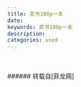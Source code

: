 ```yaml
---
title: 卖书100p一本
date: 
keywords: 卖书100p一本
description: 
categories: used
---
```

<td class="t_f" id="postmessage_1819159">

<br/>
<img alt="" border="0" class="zoom" data-cf-modified-eed6879ae1b140c8b3142b10-="" file="http://www.flw.ph/data/appbyme/upload/image/201809/17/u15c62BZlTvf.jpg" id="aimg_BgG6s" lazyloadthumb="1" onclick="" onmouseover="" src="http://www.flw.ph/data/appbyme/upload/image/201809/17/u15c62BZlTvf.jpg"/><br/>
<br/>
</td>
###### 转载自[菲龙网]